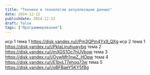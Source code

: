 ```yaml
---
title: "Техники и технологии визуализации данных"
date: 2024-12-12
publishdate: 2024-12-12
draft: false
tags: ["Программирование"]
---
```



иср 1 тема 1 https://disk.yandex.ru/i/Pm3QPm4Yx9_QXg
иср 2 тема 1 https://disk.yandex.ru/i/PkIaLjnuhuwybg
тема 2 https://disk.yandex.ru/i/mXGS1Oc7hUVbow
тема 3 https://disk.yandex.ru/i/OywMh1nwZ_HOpw
тема 4 https://disk.yandex.ru/i/E1bvLT7ehog73w
тема 5 https://disk.yandex.ru/i/oBFBaeY5KY5fBg
